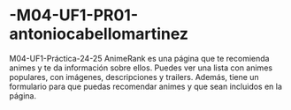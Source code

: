 # -M04-UF1-PR01-antoniocabellomartinez
M04-UF1-Práctica-24-25
AnimeRank es una página que te recomienda animes y te da información sobre ellos. Puedes ver una lista con animes populares, con imágenes, descripciones y trailers. Además, tiene un formulario para que puedas recomendar animes y que sean incluidos en la página.
